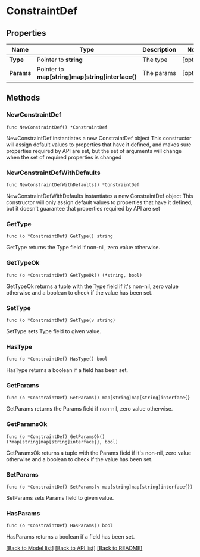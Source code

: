 # ConstraintDef

## Properties

Name | Type | Description | Notes
------------ | ------------- | ------------- | -------------
**Type** | Pointer to **string** | The type | [optional] 
**Params** | Pointer to **map[string]map[string]interface{}** | The params | [optional] 

## Methods

### NewConstraintDef

`func NewConstraintDef() *ConstraintDef`

NewConstraintDef instantiates a new ConstraintDef object
This constructor will assign default values to properties that have it defined,
and makes sure properties required by API are set, but the set of arguments
will change when the set of required properties is changed

### NewConstraintDefWithDefaults

`func NewConstraintDefWithDefaults() *ConstraintDef`

NewConstraintDefWithDefaults instantiates a new ConstraintDef object
This constructor will only assign default values to properties that have it defined,
but it doesn't guarantee that properties required by API are set

### GetType

`func (o *ConstraintDef) GetType() string`

GetType returns the Type field if non-nil, zero value otherwise.

### GetTypeOk

`func (o *ConstraintDef) GetTypeOk() (*string, bool)`

GetTypeOk returns a tuple with the Type field if it's non-nil, zero value otherwise
and a boolean to check if the value has been set.

### SetType

`func (o *ConstraintDef) SetType(v string)`

SetType sets Type field to given value.

### HasType

`func (o *ConstraintDef) HasType() bool`

HasType returns a boolean if a field has been set.

### GetParams

`func (o *ConstraintDef) GetParams() map[string]map[string]interface{}`

GetParams returns the Params field if non-nil, zero value otherwise.

### GetParamsOk

`func (o *ConstraintDef) GetParamsOk() (*map[string]map[string]interface{}, bool)`

GetParamsOk returns a tuple with the Params field if it's non-nil, zero value otherwise
and a boolean to check if the value has been set.

### SetParams

`func (o *ConstraintDef) SetParams(v map[string]map[string]interface{})`

SetParams sets Params field to given value.

### HasParams

`func (o *ConstraintDef) HasParams() bool`

HasParams returns a boolean if a field has been set.


[[Back to Model list]](../README.md#documentation-for-models) [[Back to API list]](../README.md#documentation-for-api-endpoints) [[Back to README]](../README.md)


